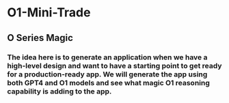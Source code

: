 # O1-Mini-Trade

## O Series Magic 
### The idea here is to generate an application when we have a high-level design and want to have a starting point to get ready for a production-ready app. We will generate the app using both GPT4 and O1 models and see what magic O1 reasoning capability is adding to the app.

